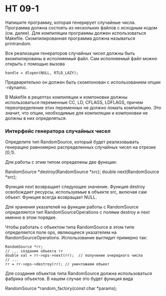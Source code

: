 <h1>HT 09-1</h1>
Напишите программу, которая генерирует случайные числа. Программа должна состоять из нескольких файлов с исходным кодом (см. далее). Для компиляции программы должен использоваться Makefile. Скомпилированная программа должна называться printrandom.

Все реализации генераторов случайных чисел должны быть вкомпилированы в исполняемый файл. Сам исполняемый файл можно открыть с помощью вызова

    handle = dlopen(NULL, RTLD_LAZY);

Предварительно он должен быть скомпонован с использованием опции -rdynamic.

В Makefile в рецептах компиляции и компоновки должны использоваться переменные CC, LD, CFLAGS, LDFLAGS, причем переопределение этих переменных не должно ломать компиляцию. Это значит, что опции, необходимые для компиляции и компоновки не должны в них определяться.

<h3>Интерфейс генератора случайных чисел</h3>

Определите тип RandomSource, который будет реализовывать генерацию равномерно распределенных случайных чисел на отрезке [0;1).

Для работы с этим типом определены две функции:

RandomSource *destroy(RandomSource *src);
double next(RandomSource *src);

Функция next возвращает следующее значение. Функция destroy освобождает ресурсы, используемые в объекте src, включая сам объект. Функция всегда возвращает NULL.

Для хранения указателей на функции работы с RandomSource определяется тип RandomSourceOperations с полями destroy и next именно в этом порядке.

Чтобы работать с объектом типа RandomSource в этом типе определяется поле ops, являющееся указателем на RandomSourceOperations. Использование выглядит примерно так:

    RandomSource *rr;
    // ... создание объекта rr
    double val = rr->ops->next(rr);  // получение очередного числа
    // ...
    rr = rr->ops->destroy(rr); // уничтожаем объект

Для создания объектов типа RandomSource должна использоваться фабрика объектов. В нашем случае это будет функция вида

RandomSource *random_factory(const char *params);

